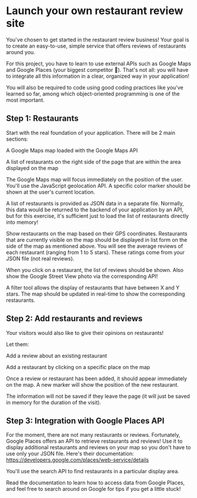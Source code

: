 
# Launch your own restaurant review site
You've chosen to get started in the restaurant review business! Your goal is to create an easy-to-use, simple service that offers reviews of restaurants around you.

For this project, you have to learn to use external APIs such as Google Maps and Google Places (your biggest competitor 😬). That's not all: you will have to integrate all this information in a clear, organized way in your application!

You will also be required to code using good coding practices like you've learned so far, among which object-oriented programming is one of the most important.

## Step 1: Restaurants
Start with the real foundation of your application. There will be 2 main sections:

A Google Maps map loaded with the Google Maps API

A list of restaurants on the right side of the page that are within the area displayed on the map

The Google Maps map will focus immediately on the position of the user. You'll use the JavaScript geolocation API. A specific color marker should be shown at the user's current location.

A list of restaurants is provided as JSON data in a separate file. Normally, this data would be returned to the backend of your application by an API, but for this exercise, it's sufficient just to load the list of restaurants directly into memory!

Show restaurants on the map based on their GPS coordinates. Restaurants that are currently visible on the map should be displayed in list form on the side of the map as mentioned above. You will see the average reviews of each restaurant (ranging from 1 to 5 stars). These ratings come from your JSON file (not real reviews).

When you click on a restaurant, the list of reviews should be shown. Also show the Google Street View photo via the corresponding API! 

A filter tool allows the display of restaurants that have between X and Y stars. The map should be updated in real-time to show the corresponding restaurants.

## Step 2: Add restaurants and reviews
Your visitors would also like to give their opinions on restaurants!

Let them:

Add a review about an existing restaurant

Add a restaurant by clicking on a specific place on the map

Once a review or restaurant has been added, it should appear immediately on the map. A new marker will show the position of the new restaurant.

The information will not be saved if they leave the page (it will just be saved in memory for the duration of the visit).

## Step 3: Integration with Google Places API
For the moment, there are not many restaurants or reviews. Fortunately, Google Places offers an API to retrieve restaurants and reviews! Use it to display additional restaurants and reviews on your map so you don't have to use only your JSON file. Here's their documentation: https://developers.google.com/places/web-service/details

You'll use the search API to find restaurants in a particular display area.

Read the documentation to learn how to access data from Google Places, and feel free to search around on Google for tips if you get a little stuck!


